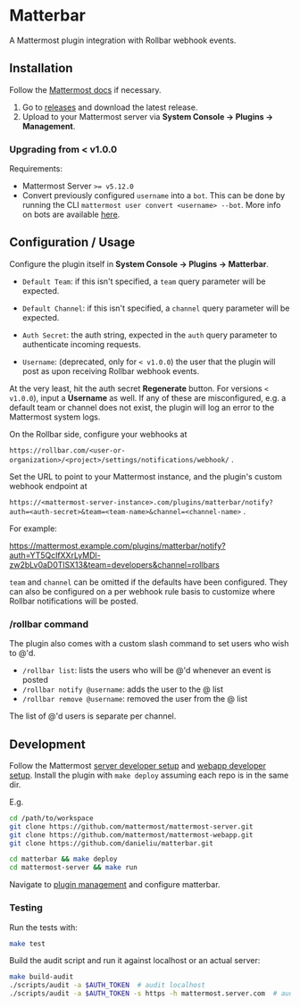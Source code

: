 # Matterbar

A Mattermost plugin integration with Rollbar webhook events.

## Installation

Follow the [Mattermost docs](https://docs.mattermost.com/administration/plugins.html#set-up-guide) if necessary.

1. Go to [releases](https://github.com/danieliu/matterbar/releases) and download the latest release.
2. Upload to your Mattermost server via **System Console -> Plugins -> Management**.

### Upgrading from < v1.0.0

Requirements:
* Mattermost Server `>= v5.12.0`
* Convert previously configured `username` into a `bot`. This can be done by running the CLI `mattermost user convert <username> --bot`. More info on bots are available [here](https://mattermost.com/pl/default-bot-accounts).

## Configuration / Usage

Configure the plugin itself in **System Console -> Plugins -> Matterbar**.

* `Default Team`: if this isn't specified, a `team` query parameter will be expected.
* `Default Channel`: if this isn't specified, a `channel` query parameter will be expected.
* `Auth Secret`: the auth string, expected in the `auth` query parameter to authenticate incoming requests.

* `Username`: (deprecated, only for `< v1.0.0`) the user that the plugin will post as upon receiving Rollbar webhook events.

At the very least, hit the auth secret **Regenerate** button. For versions `< v1.0.0`), input a **Username** as well. If any of these are misconfigured, e.g. a default team or channel does not exist, the plugin will log an error to the Mattermost system logs.

On the Rollbar side, configure your webhooks at

`https://rollbar.com/<user-or-organization>/<project>/settings/notifications/webhook/` .

Set the URL to point to your Mattermost instance, and the plugin's custom webhook endpoint at

`https://<mattermost-server-instance>.com/plugins/matterbar/notify?auth=<auth-secret>&team=<team-name>&channel=<channel-name>` .

For example:

https://mattermost.example.com/plugins/matterbar/notify?auth=YT5QclfXXrLyMDl-zw2bLv0aD0TlSX13&team=developers&channel=rollbars

`team` and `channel` can be omitted if the defaults have been configured. They can also be configured on a per webhook rule basis to customize where Rollbar notifications will be posted.

### /rollbar command

The plugin also comes with a custom slash command to set users who wish to @'d.

* `/rollbar list`: lists the users who will be @'d whenever an event is posted
* `/rollbar notify @username`: adds the user to the @ list
* `/rollbar remove @username`: removed the user from the @ list

The list of @'d users is separate per channel.

## Development

Follow the Mattermost [server developer setup](https://developers.mattermost.com/contribute/server/developer-setup/) and [webapp developer setup](https://developers.mattermost.com/contribute/webapp/developer-setup/). Install the plugin with `make deploy` assuming each repo is in the same dir.

E.g.
```bash
cd /path/to/workspace
git clone https://github.com/mattermost/mattermost-server.git
git clone https://github.com/mattermost/mattermost-webapp.git
git clone https://github.com/danieliu/matterbar.git

cd matterbar && make deploy
cd mattermost-server && make run
```

Navigate to [plugin management](http://localhost:8065/admin_console/plugins/plugin_matterbar) and configure matterbar.

### Testing

Run the tests with:

```bash
make test
```

Build the audit script and run it against localhost or an actual server:

```bash
make build-audit
./scripts/audit -a $AUTH_TOKEN  # audit localhost
./scripts/audit -a $AUTH_TOKEN -s https -h mattermost.server.com  # audit a server
```
